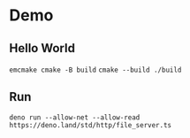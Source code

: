 # Demo

## Hello World

<!-- `emcc -o index.html main.c -O3 -s WASM=1 -s "EXPORTED_RUNTIME_METHODS=['ccall']" --shell-file template/shell_minimal.html` -->

`emcmake cmake -B build`
`cmake --build ./build`

## Run

`deno run --allow-net --allow-read https://deno.land/std/http/file_server.ts`

<!-- `emrun --no_browser index.html --port 80` -->
